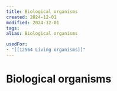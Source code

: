 ```yaml
---
title: Biological organisms
created: 2024-12-01
modified: 2024-12-01
tags: 
alias: Biological organisms

usedFor:
- "[[12564 Living organisms]]"
---
```

# Biological organisms
